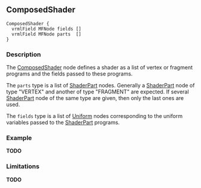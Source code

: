 ## ComposedShader

```
ComposedShader {
  vrmlField MFNode fields []
  vrmlField MFNode parts  []
}
```

### Description

The [ComposedShader](#composedshader) node defines a shader as a list of vertex or fragment programs and the fields passed to these programs.

The `parts` type is a list of [ShaderPart](shaderpart.md) nodes.
Generally a [ShaderPart](shaderpart.md) node of type "VERTEX" and another of type "FRAGMENT" are expected.
If several [ShaderPart](shaderpart.md) node of the same type are given, then only the last ones are used.

The `fields` type is a list of [Uniform](uniform.md) nodes corresponding to the uniform variables passed to the [ShaderPart](shaderpart.md) programs.

### Example

**TODO**

### Limitations

**TODO**
